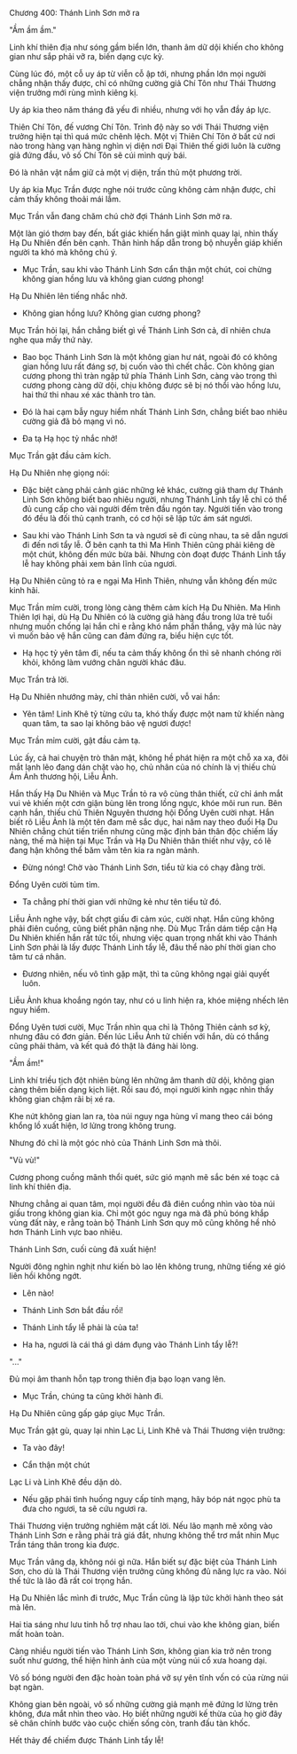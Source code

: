 




Chương 400: Thánh Linh Sơn mở ra


"Ầm ầm ầm."

Linh khí thiên địa như sóng gầm biển lớn, thanh âm dữ dội khiến cho không gian như sắp phải vỡ ra, biến dạng cực kỳ.

Cùng lúc đó, một cỗ uy áp từ viễn cỗ ập tới, nhưng phần lớn mọi người chẳng nhận thấy được, chỉ có những cường giả Chí Tôn như Thái Thương viện trưởng mới rùng mình kiêng kị.

Uy áp kia theo năm tháng đã yếu đi nhiều, nhưng với họ vẫn đầy áp lực.

Thiên Chí Tôn, đế vương Chí Tôn. Trình độ này so với Thái Thương viện trưởng hiện tại thì quá mức chênh lệch. Một vị Thiên Chí Tôn ở bất cứ nơi nào trong hàng vạn hàng nghìn vị diện nơi Đại Thiên thế giới luôn là cường giả đứng đầu, vô số Chí Tôn sẽ cúi mình quỳ bái.

Đó là nhân vật nắm giữ cả một vị diện, trấn thủ một phương trời.

Uy áp kia Mục Trần được nghe nói trước cũng không cảm nhận được, chỉ cảm thấy không thoải mái lắm.

Mục Trần vẫn đang chăm chú chờ đợi Thánh Linh Sơn mở ra.

Một làn gió thơm bay đến, bất giác khiến hắn giật mình quay lại, nhìn thấy Hạ Du Nhiên đến bên cạnh. Thân hình hấp dẫn trong bộ nhuyễn giáp khiến người ta khó mà không chú ý.

- Mục Trần, sau khi vào Thánh Linh Sơn cẩn thận một chút, coi chừng không gian hồng lưu và không gian cương phong!

Hạ Du Nhiên lên tiếng nhắc nhở.

- Không gian hồng lưu? Không gian cương phong?

Mục Trần hỏi lại, hắn chẳng biết gì về Thánh Linh Sơn cả, dĩ nhiên chưa nghe qua mấy thứ này.

- Bao bọc Thánh Linh Sơn là một không gian hư nát, ngoài đó có không gian hồng lưu rất đáng sợ, bị cuốn vào thì chết chắc. Còn không gian cương phong thì tràn ngập tứ phía Thánh Linh Sơn, càng vào trong thì cương phong càng dữ dội, chịu không được sẽ bị nó thổi vào hồng lưu, hai thứ thi nhau xé xác thành tro tàn.

- Đó là hai cạm bẫy nguy hiểm nhất Thánh Linh Sơn, chẳng biết bao nhiêu cường giả đã bỏ mạng vì nó.

- Đa tạ Hạ học tỷ nhắc nhở!

Mục Trần gật đầu cảm kích.

Hạ Du Nhiên nhẹ giọng nói:

- Đặc biệt càng phải cảnh giác những kẻ khác, cường giả tham dự Thánh Linh Sơn không biết bao nhiêu người, nhưng Thánh Linh tẩy lễ chỉ có thể đủ cung cấp cho vài người đếm trên đầu ngón tay. Người tiến vào trong đó đều là đối thủ cạnh tranh, có cơ hội sẽ lập tức ám sát ngươi.

- Sau khi vào Thánh Linh Sơn ta và ngươi sẽ đi cùng nhau, ta sẽ dẫn ngươi đi đến nơi tẩy lễ. Ở bên cạnh ta thì Ma Hình Thiên cũng phải kiêng dè một chút, không đến mức bừa bãi. Nhưng còn đoạt được Thánh Linh tẩy lễ hay không phải xem bản lĩnh của ngươi.

Hạ Du Nhiên cũng tỏ ra e ngại Ma Hình Thiên, nhưng vẫn không đến mức kinh hãi.

Mục Trần mỉm cười, trong lòng càng thêm cảm kích Hạ Du Nhiên. Ma Hình Thiên lợi hại, dù Hạ Du Nhiên có là cường giả hàng đầu trong lứa trẻ tuổi nhưng muốn chống lại hắn chỉ e rằng khó nắm phần thắng, vậy mà lúc này vì muốn bảo vệ hắn cũng can đảm đứng ra, biểu hiện cực tốt.

- Hạ học tỷ yên tâm đi, nếu ta cảm thấy không ổn thì sẽ nhanh chóng rời khỏi, không làm vướng chân người khác đâu.

Mục Trần trả lời.

Hạ Du Nhiên nhướng mày, chỉ thản nhiên cười, vỗ vai hắn:

- Yên tâm! Linh Khê tỷ từng cứu ta, khó thấy được một nam tử khiến nàng quan tâm, ta sao lại không bảo vệ ngươi được!

Mục Trần mỉm cười, gật đầu cảm tạ.

Lúc ấy, cả hai chuyện trò thân mật, không hề phát hiện ra một chỗ xa xa, đôi mắt lạnh lẽo đang dán chặt vào họ, chủ nhân của nó chính là vị thiếu chủ Ám Ảnh thương hội, Liễu Ảnh.

Hắn thấy Hạ Du Nhiên và Mục Trần tỏ ra vô cùng thân thiết, cử chỉ ánh mắt vui vẻ khiến một cơn giận bùng lên trong lồng ngực, khóe môi run run. Bên cạnh hắn, thiếu chủ Thiên Nguyên thương hội Đổng Uyên cười nhạt. Hắn biết rõ Liễu Ảnh là một tên đam mê sắc dục, hai năm nay theo đuổi Hạ Du Nhiên chẳng chút tiến triển nhưng cũng mặc định bản thân độc chiếm lấy nàng, thế mà hiện tại Mục Trần và Hạ Du Nhiên thân thiết như vậy, có lẽ đang hận không thể băm vằm tên kia ra ngàn mảnh.

- Đừng nóng! Chờ vào Thánh Linh Sơn, tiểu tử kia có chạy đằng trời.

Đổng Uyên cười tủm tỉm.

- Ta chẳng phí thời gian với những kẻ như tên tiểu tử đó.

Liễu Ảnh nghe vậy, bất chợt giấu đi cảm xúc, cười nhạt. Hắn cũng không phải điên cuồng, cũng biết phân nặng nhẹ. Dù Mục Trần dám tiếp cận Hạ Du Nhiên khiến hắn rất tức tối, nhưng việc quan trọng nhất khi vào Thánh Linh Sơn phải là lấy được Thánh Linh tẩy lễ, đâu thể nào phí thời gian cho tâm tư cá nhân.

- Đương nhiên, nếu vô tình gặp mặt, thì ta cũng không ngại giải quyết luôn.

Liễu Ảnh khua khoắng ngón tay, như có u linh hiện ra, khóe miệng nhếch lên nguy hiểm.

Đổng Uyên tươi cười, Mục Trần nhìn qua chỉ là Thông Thiên cảnh sơ kỳ, nhưng đâu có đơn giản. Đến lúc Liễu Ảnh tử chiến với hắn, dù có thắng cũng phải thảm, và kết quả đó thật là đáng hài lòng.

"Ầm ầm!"

Linh khí triều tịch đột nhiên bùng lên những âm thanh dữ dội, không gian càng thêm biến dạng kịch liệt. Rồi sau đó, mọi người kinh ngạc nhìn thấy không gian chậm rãi bị xé ra.

Khe nứt không gian lan ra, tòa núi nguy nga hùng vĩ mang theo cái bóng khổng lồ xuất hiện, lơ lửng trong không trung.

Nhưng đó chỉ là một góc nhỏ của Thánh Linh Sơn mà thôi.

"Vù vù!"

Cương phong cuồng mãnh thổi quét, sức gió mạnh mẽ sắc bén xé toạc cả linh khí thiên địa.

Nhưng chẳng ai quan tâm, mọi người đều đã điên cuồng nhìn vào tòa núi giấu trong không gian kia. Chỉ một góc nguy nga mà đã phủ bóng khắp vùng đất này, e rằng toàn bộ Thánh Linh Sơn quy mô cũng không hề nhỏ hơn Thánh Linh vực bao nhiêu.

Thánh Linh Sơn, cuối cùng đã xuất hiện!

Người đông nghìn nghịt như kiến bò lao lên không trung, những tiếng xé gió liên hồi không ngớt.

- Lên nào!

- Thánh Linh Sơn bắt đầu rồi!

- Thánh Linh tẩy lễ phải là của ta!

- Ha ha, ngươi là cái thá gì dám đụng vào Thánh Linh tẩy lễ?!

"..."

Đủ mọi âm thanh hỗn tạp trong thiên địa bạo loạn vang lên.

- Mục Trần, chúng ta cũng khởi hành đi.

Hạ Du Nhiên cũng gấp gáp giục Mục Trần.

Mục Trần gật gù, quay lại nhìn Lạc Li, Linh Khê và Thái Thương viện trưởng:

- Ta vào đây!

- Cẩn thận một chút

Lạc Li và Linh Khê đều dặn dò.

- Nếu gặp phải tình huống nguy cấp tính mạng, hãy bóp nát ngọc phù ta đưa cho ngươi, ta sẽ cứu ngươi ra.

Thái Thương viện trưởng nghiêm mặt cất lời. Nếu lão mạnh mẽ xông vào Thánh Linh Sơn e rằng phải trả giá đắt, nhưng không thể trơ mắt nhìn Mục Trần táng thân trong kia được.

Mục Trần vâng dạ, không nói gì nữa. Hắn biết sự đặc biệt của Thánh Linh Sơn, cho dù là Thái Thương viện trưởng cũng không đủ năng lực ra vào. Nói thế tức là lão đã rất coi trọng hắn.

Hạ Du Nhiên lắc mình đi trước, Mục Trần cũng là lập tức khởi hành theo sát mà lên.

Hai tia sáng như lưu tinh hỗ trợ nhau lao tới, chui vào khe không gian, biến mất hoàn toàn.

Càng nhiều người tiến vào Thánh Linh Sơn, không gian kia trở nên trong suốt như gương, thể hiện hình ảnh của một vùng núi cổ xưa hoang dại.

Vô số bóng người đen đặc hoàn toàn phá vỡ sự yên tĩnh vốn có của rừng núi bạt ngàn.

Không gian bên ngoài, vô số những cường giả mạnh mẽ đứng lơ lửng trên không, đưa mắt nhìn theo vào. Họ biết những người kế thừa của họ giờ đây sẽ chân chính bước vào cuộc chiến sống còn, tranh đấu tàn khốc.

Hết thảy để chiếm được Thánh Linh tẩy lễ!




